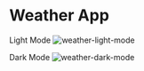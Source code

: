 # Weather App

Light Mode
![weather-light-mode](https://github.com/Tarang-1112/WeatherApp/assets/70871372/d31f6d42-6d1e-4445-a9e0-2eca80e8aec5)


Dark Mode
![weather-dark-mode](https://github.com/Tarang-1112/WeatherApp/assets/70871372/0ed717f6-1d61-4a6e-8e50-2cb3b48ce214)

